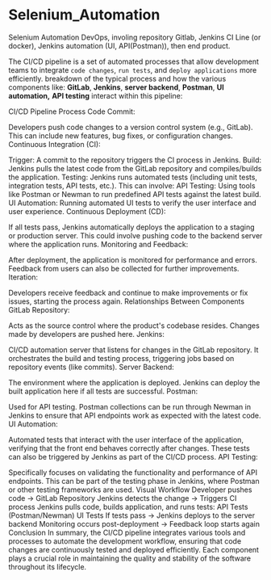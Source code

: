 # Selenium_Automation
Selenium Automation DevOps, involing repository Gitlab, Jenkins CI Line (or docker), Jenkins automation (UI, API(Postman)), then end product.


The CI/CD pipeline is a set of automated processes that allow development teams to integrate  ```code changes```, ```run tests```, and ```deploy applications``` more efficiently. breakdown of the typical process and how the various components like:
**GitLab**, 
**Jenkins**, 
**server backend**, 
**Postman**,
**UI automation,** 
**API testing**
interact within this pipeline:

CI/CD Pipeline Process
Code Commit:

Developers push code changes to a version control system (e.g., GitLab). This can include new features, bug fixes, or configuration changes.
Continuous Integration (CI):

Trigger: A commit to the repository triggers the CI process in Jenkins.
Build: Jenkins pulls the latest code from the GitLab repository and compiles/builds the application.
Testing: Jenkins runs automated tests (including unit tests, integration tests, API tests, etc.). This can involve:
API Testing: Using tools like Postman or Newman to run predefined API tests against the latest build.
UI Automation: Running automated UI tests to verify the user interface and user experience.
Continuous Deployment (CD):

If all tests pass, Jenkins automatically deploys the application to a staging or production server.
This could involve pushing code to the backend server where the application runs.
Monitoring and Feedback:

After deployment, the application is monitored for performance and errors. Feedback from users can also be collected for further improvements.
Iteration:

Developers receive feedback and continue to make improvements or fix issues, starting the process again.
Relationships Between Components
GitLab Repository:

Acts as the source control where the product's codebase resides. Changes made by developers are pushed here.
Jenkins:

CI/CD automation server that listens for changes in the GitLab repository. It orchestrates the build and testing process, triggering jobs based on repository events (like commits).
Server Backend:

The environment where the application is deployed. Jenkins can deploy the built application here if all tests are successful.
Postman:

Used for API testing. Postman collections can be run through Newman in Jenkins to ensure that API endpoints work as expected with the latest code.
UI Automation:

Automated tests that interact with the user interface of the application, verifying that the front end behaves correctly after changes. These tests can also be triggered by Jenkins as part of the CI/CD process.
API Testing:

Specifically focuses on validating the functionality and performance of API endpoints. This can be part of the testing phase in Jenkins, where Postman or other testing frameworks are used.
Visual Workflow
Developer pushes code → GitLab Repository
Jenkins detects the change → Triggers CI process
Jenkins pulls code, builds application, and runs tests:
API Tests (Postman/Newman)
UI Tests
If tests pass → Jenkins deploys to the server backend
Monitoring occurs post-deployment → Feedback loop starts again
Conclusion
In summary, the CI/CD pipeline integrates various tools and processes to automate the development workflow, ensuring that code changes are continuously tested and deployed efficiently. Each component plays a crucial role in maintaining the quality and stability of the software throughout its lifecycle.
